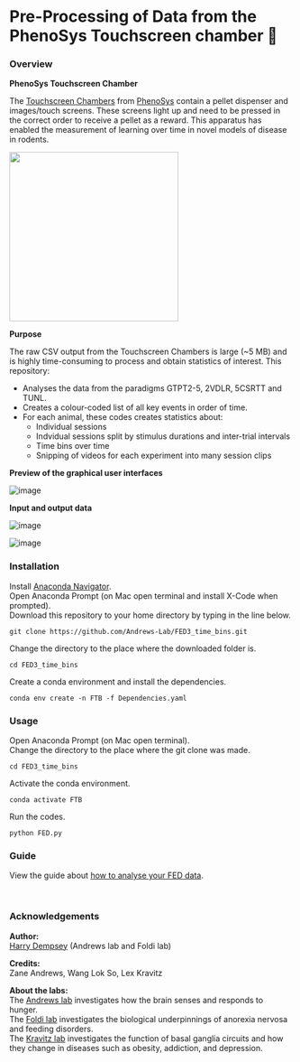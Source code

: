 # Pre-Processing of Data from the PhenoSys Touchscreen chamber 🐁

### Overview

__PhenoSys Touchscreen Chamber__

The [Touchscreen Chambers](https://www.phenosys.com/wp-content/uploads/2019/12/PhenoSys_Touchscreen_-Paradigms_1911.pdf) from [PhenoSys](https://www.phenosys.com/) contain a pellet dispenser and images/touch screens. 
These screens light up and need to be pressed in the correct order to receive a pellet as a reward. 
This apparatus has enabled the measurement of learning over time in novel models of disease in rodents.

<img src="https://user-images.githubusercontent.com/101311642/196097060-99574bb8-9cf9-4a9c-9c21-edfba42db3a5.png" width="300">

__Purpose__

The raw CSV output from the Touchscreen Chambers is large (~5 MB) and is highly time-consuming to process and obtain statistics of interest. This repository:
* Analyses the data from the paradigms GTPT2-5, 2VDLR, 5CSRTT and TUNL.
* Creates a colour-coded list of all key events in order of time.
* For each animal, these codes creates statistics about:
  * Individual sessions
  * Indvidual sessions split by stimulus durations and inter-trial intervals
  * Time bins over time
  * Snipping of videos for each experiment into many session clips

__Preview of the graphical user interfaces__

![image](https://user-images.githubusercontent.com/101311642/196102050-8d7635e5-393e-477e-942c-7ce0e00156b4.png)

__Input and output data__

![image](https://user-images.githubusercontent.com/101311642/161454721-6b105f0d-89f3-465c-80c1-d6dc3addc63b.png)

![image](https://user-images.githubusercontent.com/101311642/161454729-8e956896-f9ca-403c-8f6d-c402f6ada5b6.png)

### Installation

Install [Anaconda Navigator](https://www.anaconda.com/products/distribution). <br>
Open Anaconda Prompt (on Mac open terminal and install X-Code when prompted). <br>
Download this repository to your home directory by typing in the line below.
```
git clone https://github.com/Andrews-Lab/FED3_time_bins.git
```
Change the directory to the place where the downloaded folder is. <br>
```
cd FED3_time_bins
```

Create a conda environment and install the dependencies.
```
conda env create -n FTB -f Dependencies.yaml
```

### Usage
Open Anaconda Prompt (on Mac open terminal). <br>
Change the directory to the place where the git clone was made.
```
cd FED3_time_bins
```

Activate the conda environment.
```
conda activate FTB
```

Run the codes.
```
python FED.py
```

### Guide

View the guide about [how to analyse your FED data](How_to_use_FED_code.pdf).

<br>

### Acknowledgements

__Author:__ <br>
[Harry Dempsey](https://github.com/H-Dempsey) (Andrews lab and Foldi lab) <br>

__Credits:__ <br>
Zane Andrews, Wang Lok So, Lex Kravitz <br>

__About the labs:__ <br>
The [Andrews lab](https://www.monash.edu/discovery-institute/andrews-lab) investigates how the brain senses and responds to hunger. <br>
The [Foldi lab](https://www.monash.edu/discovery-institute/foldi-lab) investigates the biological underpinnings of anorexia nervosa and feeding disorders. <br>
The [Kravitz lab](https://kravitzlab.com/) investigates the function of basal ganglia circuits and how they change in diseases such as obesity, addiction, and depression. <br>
